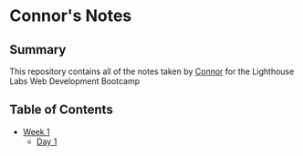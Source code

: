 # Connor's Notes

## Summary
This repository contains all of the notes taken by [Connor](https://github.com/connorcodefoot) for the Lighthouse Labs Web Development Bootcamp

## Table of Contents
* [Week 1](/Week_1)
  * [Day 1](/Week_1/Day_1)